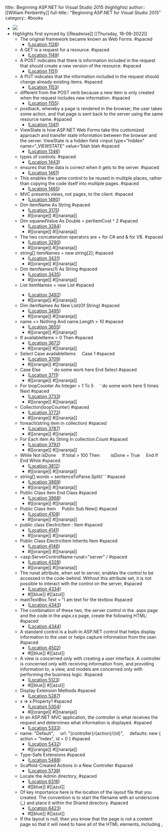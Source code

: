 title:: Beginning ASP.NET for Visual Studio 2015 (highlights)
author:: [[William Penberthy]]
full-title:: "Beginning ASP.NET for Visual Studio 2015"
category:: #books

- ![](https://images-na.ssl-images-amazon.com/images/I/51Bp3d2M-aL._SL200_.jpg)
- Highlights first synced by [[Readwise]] [[Thursday, 18-08-2022]]
	- The original framework became known as Web Forms. #spaced
		- ([Location 1126](https://readwise.io/to_kindle?action=open&asin=B01AXTFHZU&location=1126))
	- A GET is a request for a resource. #spaced
		- ([Location 1149](https://readwise.io/to_kindle?action=open&asin=B01AXTFHZU&location=1149))
	- A POST indicates that there is information included in the request that should create a new version of the resource. #spaced
		- ([Location 1151](https://readwise.io/to_kindle?action=open&asin=B01AXTFHZU&location=1151))
	- A PUT indicates that the information included in the request should change already existing items. #spaced
		- ([Location 1153](https://readwise.io/to_kindle?action=open&asin=B01AXTFHZU&location=1153))
	- different from the POST verb because a new item is only created when the request includes new information. #spaced
		- ([Location 1155](https://readwise.io/to_kindle?action=open&asin=B01AXTFHZU&location=1155))
	- postback, whereby a page is rendered in the browser, the user takes some action, and that page is sent back to the server using the same resource name. #spaced
		- ([Location 1341](https://readwise.io/to_kindle?action=open&asin=B01AXTFHZU&location=1341))
	- ViewState is how ASP.NET Web Forms take this customized approach and transfer state information between the browser and the server. ViewState is a hidden field <input type="hidden" name=“_VIEWSTATE” value=“blah blah #spaced
		- ([Location 1346](https://readwise.io/to_kindle?action=open&asin=B01AXTFHZU&location=1346))
	- types of controls: #spaced
		- ([Location 1443](https://readwise.io/to_kindle?action=open&asin=B01AXTFHZU&location=1443))
	- ensures that the data is correct when it gets to the server. #spaced
		- ([Location 1461](https://readwise.io/to_kindle?action=open&asin=B01AXTFHZU&location=1461))
	- This enables the same control to be reused in multiple places, rather than copying the code itself into multiple pages. #spaced
		- ([Location 1465](https://readwise.io/to_kindle?action=open&asin=B01AXTFHZU&location=1465))
	- MVC presents views, not pages, to the client. #spaced
		- ([Location 1480](https://readwise.io/to_kindle?action=open&asin=B01AXTFHZU&location=1480))
	- Dim itemName As String #spaced
		- ([Location 3175](https://readwise.io/to_kindle?action=open&asin=B01AXTFHZU&location=3175))
		- #[[orange]] #[[naranja]]
	- Dim squaredValue As Double = perItemCost ^ 2 #spaced
		- ([Location 3284](https://readwise.io/to_kindle?action=open&asin=B01AXTFHZU&location=3284))
		- #[[orange]] #[[naranja]]
	- The two concatenation operators are + for C# and & for VB. #spaced
		- ([Location 3290](https://readwise.io/to_kindle?action=open&asin=B01AXTFHZU&location=3290))
		- #[[orange]] #[[naranja]]
	- string[] itemNames = new string[2]; #spaced
		- ([Location 3431](https://readwise.io/to_kindle?action=open&asin=B01AXTFHZU&location=3431))
		- #[[orange]] #[[naranja]]
	- Dim itemNames(1) As String #spaced
		- ([Location 3435](https://readwise.io/to_kindle?action=open&asin=B01AXTFHZU&location=3435))
		- #[[orange]] #[[naranja]]
	- List<string> itemNames = new List #spaced
		- ([Location 3492](https://readwise.io/to_kindle?action=open&asin=B01AXTFHZU&location=3492))
		- #[[orange]] #[[naranja]]
	- Dim itemNames As New List(Of String) #spaced
		- ([Location 3495](https://readwise.io/to_kindle?action=open&asin=B01AXTFHZU&location=3495))
		- #[[orange]] #[[naranja]]
	- name <> Nothing And name.Length > 10 #spaced
		- ([Location 3655](https://readwise.io/to_kindle?action=open&asin=B01AXTFHZU&location=3655))
		- #[[orange]] #[[naranja]]
	- If availableItems > 0 Then #spaced
		- ([Location 3672](https://readwise.io/to_kindle?action=open&asin=B01AXTFHZU&location=3672))
		- #[[orange]] #[[naranja]]
	- Select Case availableItems     Case 1 #spaced
		- ([Location 3709](https://readwise.io/to_kindle?action=open&asin=B01AXTFHZU&location=3709))
		- #[[orange]] #[[naranja]]
	- Case Else         ' do some work here End Select #spaced
		- ([Location 3711](https://readwise.io/to_kindle?action=open&asin=B01AXTFHZU&location=3711))
		- #[[orange]] #[[naranja]]
	- For loopCounter As Integer = 1 To 5     ' do some work here 5 times Next #spaced
		- ([Location 3733](https://readwise.io/to_kindle?action=open&asin=B01AXTFHZU&location=3733))
		- #[[orange]] #[[naranja]]
	- Collection(loopCounter) #spaced
		- ([Location 3772](https://readwise.io/to_kindle?action=open&asin=B01AXTFHZU&location=3772))
		- #[[orange]] #[[naranja]]
	- foreach(string item in collection) #spaced
		- ([Location 3787](https://readwise.io/to_kindle?action=open&asin=B01AXTFHZU&location=3787))
		- #[[orange]] #[[naranja]]
	- For Each item As String In collection.Count #spaced
		- ([Location 3792](https://readwise.io/to_kindle?action=open&asin=B01AXTFHZU&location=3792))
		- #[[orange]] #[[naranja]]
	- While Not isDone     If total > 100 Then         isDone = True     End If End While #spaced
		- ([Location 3812](https://readwise.io/to_kindle?action=open&asin=B01AXTFHZU&location=3812))
		- #[[orange]] #[[naranja]]
	- string[] words = sentenceToParse.Split(' ' #spaced
		- ([Location 3869](https://readwise.io/to_kindle?action=open&asin=B01AXTFHZU&location=3869))
		- #[[orange]] #[[naranja]]
	- Public Class Item End Class #spaced
		- ([Location 3968](https://readwise.io/to_kindle?action=open&asin=B01AXTFHZU&location=3968))
		- #[[orange]] #[[naranja]]
	- Public Class Item     Public Sub New() #spaced
		- ([Location 4109](https://readwise.io/to_kindle?action=open&asin=B01AXTFHZU&location=4109))
		- #[[orange]] #[[naranja]]
	- public class ElectricItem : Item #spaced
		- ([Location 4141](https://readwise.io/to_kindle?action=open&asin=B01AXTFHZU&location=4141))
		- #[[orange]] #[[naranja]]
	- Public Class ElectricItem Inherits Item #spaced
		- ([Location 4146](https://readwise.io/to_kindle?action=open&asin=B01AXTFHZU&location=4146))
		- #[[orange]] #[[naranja]]
	- <asp:ServerControlName runat="server" / #spaced
		- ([Location 4328](https://readwise.io/to_kindle?action=open&asin=B01AXTFHZU&location=4328))
		- #[[orange]] #[[naranja]]
	- The runat attribute, when set to server, enables the control to be accessed in the code-behind. Without this attribute set, it is not possible to interact with the control on the server, #spaced
		- ([Location 4334](https://readwise.io/to_kindle?action=open&asin=B01AXTFHZU&location=4334))
		- #[[blue]] #[[azul]]
	- mainTextBox.Text = "I am text for the textbox #spaced
		- ([Location 4343](https://readwise.io/to_kindle?action=open&asin=B01AXTFHZU&location=4343))
	- The combination of these two, the server control in the .aspx page and the code in the aspx.cs page, create the following HTML: #spaced
		- ([Location 4344](https://readwise.io/to_kindle?action=open&asin=B01AXTFHZU&location=4344))
	- A standard control is a built-in ASP.NET control that helps display information to the user or helps capture information from the user. #spaced
		- ([Location 4502](https://readwise.io/to_kindle?action=open&asin=B01AXTFHZU&location=4502))
		- #[[blue]] #[[azul]]
	- A view is concerned only with creating a user interface. A controller is concerned only with receiving information from, and providing information to, a view, and models are concerned only with performing the business logic. #spaced
		- ([Location 5123](https://readwise.io/to_kindle?action=open&asin=B01AXTFHZU&location=5123))
		- #[[blue]] #[[azul]]
	- Display Extension Methods #spaced
		- ([Location 5287](https://readwise.io/to_kindle?action=open&asin=B01AXTFHZU&location=5287))
	- x => x.Property1 #spaced
		- ([Location 5304](https://readwise.io/to_kindle?action=open&asin=B01AXTFHZU&location=5304))
		- #[[orange]] #[[naranja]]
	- In an ASP.NET MVC application, the controller is what receives the request and determines what information is displayed. #spaced
		- ([Location 5333](https://readwise.io/to_kindle?action=open&asin=B01AXTFHZU&location=5333))
	- name: "Default",     url: "{controller}/{action}/{id}",     defaults: new { action = "Index", id = 0 } #spaced
		- ([Location 5432](https://readwise.io/to_kindle?action=open&asin=B01AXTFHZU&location=5432))
		- #[[orange]] #[[naranja]]
	- Type-Safe Extensions #spaced
		- ([Location 5488](https://readwise.io/to_kindle?action=open&asin=B01AXTFHZU&location=5488))
	- Scaffold-Created Actions in a New Controller #spaced
		- ([Location 5739](https://readwise.io/to_kindle?action=open&asin=B01AXTFHZU&location=5739))
	- Locate the Admin directory, #spaced
		- ([Location 6316](https://readwise.io/to_kindle?action=open&asin=B01AXTFHZU&location=6316))
		- #[[blue]] #[[azul]]
	- Of key importance here is the location of the layout file that you created. The convention is to start the filename with an underscore (_) and place it within the Shared directory. #spaced
		- ([Location 6423](https://readwise.io/to_kindle?action=open&asin=B01AXTFHZU&location=6423))
		- #[[blue]] #[[azul]]
	- If the layout is null, then you know that the page is not a content page so that it will need to have all of the HTML elements, including <html>, <title> and < #spaced
		- ([Location 6477](https://readwise.io/to_kindle?action=open&asin=B01AXTFHZU&location=6477))
		- #[[blue]] #[[azul]]
	- To create the content section, use the Razor @ key character followed by the keyword section. #spaced
		- ([Location 6492](https://readwise.io/to_kindle?action=open&asin=B01AXTFHZU&location=6492))
		- #[[blue]] #[[azul]]
	- Everything within these curly brackets replaces the @RenderSection command. #spaced
		- ([Location 6493](https://readwise.io/to_kindle?action=open&asin=B01AXTFHZU&location=6493))
		- #[[blue]] #[[azul]]
	- Linking an ASP.NET MVC content page to an MVC layout page is simple; you do it either explicitly by setting the Layout property to the page or by setting the Layout property to null to specify that no layout is assigned. #spaced
		- ([Location 6521](https://readwise.io/to_kindle?action=open&asin=B01AXTFHZU&location=6521))
		- #[[blue]] #[[azul]]
	- Leaving the layout unassigned tells the system to use the default layout defined in the ViewStart file. #spaced
		- ([Location 6523](https://readwise.io/to_kindle?action=open&asin=B01AXTFHZU&location=6523))
		- #[[blue]] #[[azul]]
	- In ASP.NET Web Forms this support is master pages, while in MVC it is called a layout. #spaced
		- ([Location 6666](https://readwise.io/to_kindle?action=open&asin=B01AXTFHZU&location=6666))
		- #[[blue]] #[[azul]]
	- Using the tilde approach tells the system to go to the root directory for the application #spaced
		- ([Location 6786](https://readwise.io/to_kindle?action=open&asin=B01AXTFHZU&location=6786))
		- #[[blue]] #[[azul]]
	- by prefacing the URL with the forward slash character (/), you are telling the system to start from the server root #spaced
		- ([Location 6794](https://readwise.io/to_kindle?action=open&asin=B01AXTFHZU&location=6794))
		- #[[blue]] #[[azul]]
	- using the tilde is important because it will correctly include the relative directory in the URL that is being linked. #spaced
		- ([Location 6813](https://readwise.io/to_kindle?action=open&asin=B01AXTFHZU&location=6813))
		- #[[blue]] #[[azul]]
	- it is recommended that you not declare the default part of the URL when trying to link to it; instead, reference the directory name only and allow the server to serve the default file as appropriate. #spaced
		- ([Location 6833](https://readwise.io/to_kindle?action=open&asin=B01AXTFHZU&location=6833))
	- navigation features in your website. There are three different server controls that help you: the TreeView, Menu, and SiteMapPath controls. #spaced
		- ([Location 6882](https://readwise.io/to_kindle?action=open&asin=B01AXTFHZU&location=6882))
	- you have to ensure that you avoid the type of method overloading that you can do in traditional C# development. #spaced
		- ([Location 7226](https://readwise.io/to_kindle?action=open&asin=B01AXTFHZU&location=7226))
		- #[[blue]] #[[azul]]
	- (int.TryParse(id, out idInt) #spaced
		- ([Location 7231](https://readwise.io/to_kindle?action=open&asin=B01AXTFHZU&location=7231))
		- #[[orange]] #[[naranja]]
	- You just finished manually creating a simple menu structure. As you saw, it was relatively straightforward. #spaced
		- ([Location 7321](https://readwise.io/to_kindle?action=open&asin=B01AXTFHZU&location=7321))
	- Response.Redirect("~/SomeFile.aspx"); Response.RedirectPermanent( #spaced
		- ([Location 7352](https://readwise.io/to_kindle?action=open&asin=B01AXTFHZU&location=7352))
		- #[[orange]] #[[naranja]]
	- Server.Transfer("/Admin/ItemList", true); #spaced
		- ([Location 7415](https://readwise.io/to_kindle?action=open&asin=B01AXTFHZU&location=7415))
		- #[[orange]] #[[naranja]]
	- Server.TransferRequest("/DemoModel/Details/3", true, "GET", null); #spaced
		- ([Location 7426](https://readwise.io/to_kindle?action=open&asin=B01AXTFHZU&location=7426))
		- #[[orange]] #[[naranja]]
	- In the last activity you took advantage of the Redirect functionality to have the client redirect the request to a different page. In this activity you eliminated the response to the client that told them to request a different page, and instead returned the content of a different resource as if it were the originally requested resource. #spaced
		- ([Location 7463](https://readwise.io/to_kindle?action=open&asin=B01AXTFHZU&location=7463))
	- The key difference between redirection in ASP.NET Web Forms and MVC is that the MVC controller simply determines what view will be returned, so there is no concept of transfer; the controller just returns the appropriate view. #spaced
		- ([Location 7496](https://readwise.io/to_kindle?action=open&asin=B01AXTFHZU&location=7496))
	- The two primary approaches are data first and code first, which refers to what is handled first, the database design or the code design. #spaced
		- ([Location 7977](https://readwise.io/to_kindle?action=open&asin=B01AXTFHZU&location=7977))
		- #[[blue]] #[[azul]]
	- select ADO.NET Data Entity Model. Name it RentMyWroxContext, #spaced
		- ([Location 8037](https://readwise.io/to_kindle?action=open&asin=B01AXTFHZU&location=8037))
		- #[[blue]] #[[azul]]
	- using (RentMyWroxContext context = new RentMyWroxContext()) {     var list = context.UserDemographics.OrderBy(x => x.Birthdate).ToList();     return View(list); } #spaced
		- ([Location 8188](https://readwise.io/to_kindle?action=open&asin=B01AXTFHZU&location=8188))
		- #[[orange]] #[[naranja]]
	- Selecting and Sorting Data #spaced
		- ([Location 8221](https://readwise.io/to_kindle?action=open&asin=B01AXTFHZU&location=8221))
		- #[[orange]] #[[naranja]]
	- Create a Data Entry Form #spaced
		- ([Location 8327](https://readwise.io/to_kindle?action=open&asin=B01AXTFHZU&location=8327))
		- #[[blue]] #[[azul]]
	- TryUpdateModel #spaced
		- ([Location 8388](https://readwise.io/to_kindle?action=open&asin=B01AXTFHZU&location=8388))
		- #[[blue]] #[[azul]]
	- This is an important concept in that it enables the developer to focus on the model rather than manually map the request fields to a model property. When the process is completed, the ModelState.IsValid property is checked. #spaced
		- ([Location 8389](https://readwise.io/to_kindle?action=open&asin=B01AXTFHZU&location=8389))
		- #[[blue]] #[[azul]]
	- Note that the code flow was stopped after the Add method was called but before the calling of the SaveChanges method, and how the Id value is shown as 0. #spaced
		- ([Location 8409](https://readwise.io/to_kindle?action=open&asin=B01AXTFHZU&location=8409))
	- If you had set a variable equal to the Id value before running the SaveChanges method, then you would not have the correct value. #spaced
		- ([Location 8423](https://readwise.io/to_kindle?action=open&asin=B01AXTFHZU&location=8423))
	- SaveChanges #spaced
		- ([Location 8425](https://readwise.io/to_kindle?action=open&asin=B01AXTFHZU&location=8425))
		- #[[blue]] #[[azul]]
	- A GridView is used to display the values of a series of data in a table format. #spaced
		- ([Location 8434](https://readwise.io/to_kindle?action=open&asin=B01AXTFHZU&location=8434))
		- #[[blue]] #[[azul]]
	- nLog #spaced
		- ([Location 16929](https://readwise.io/to_kindle?action=open&asin=B01AXTFHZU&location=16929))
		- #[[pink]] #[[rosa]]
	- nLog Logging Levels #spaced
		- ([Location 16979](https://readwise.io/to_kindle?action=open&asin=B01AXTFHZU&location=16979))